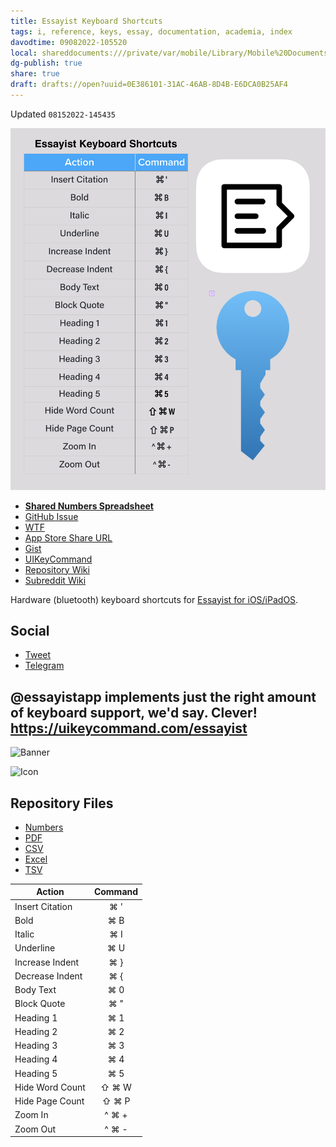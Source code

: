 ```yaml
---
title: Essayist Keyboard Shortcuts
tags: i, reference, keys, essay, documentation, academia, index
davodtime: 09082022-105520
local: shareddocuments:///private/var/mobile/Library/Mobile%20Documents/iCloud~md~obsidian/Documents/OBSHIDDIAN/drafts/0E386101-31AC-46AB-8D4B-E6DCA0B25AF4.md
dg-publish: true
share: true
draft: drafts://open?uuid=0E386101-31AC-46AB-8D4B-E6DCA0B25AF4
---
```

Updated `08152022-145435`

![Essayist Keyboard Shortcuts](https://github.com/ExtraKeys/keys/raw/main/essayist/EssayistKeyboardShortcuts.jpg)

- [**Shared Numbers Spreadsheet**](https://www.icloud.com/numbers/007CobePymBsOM3hg3XpMQ4_Q#EssayistKeyboardShortcuts)
- [GitHub Issue](https://github.com/ExtraKeys/keys/issues/63)
- [WTF](https://davidblue.wtf/drafts/0E386101-31AC-46AB-8D4B-E6DCA0B25AF4.html)
- [App Store Share URL](https://apps.apple.com/us/app/essayist-apa-mla-more/id1537845384)
- [Gist](https://gist.github.com/extratone/aec45dbd42ce22282b6a30dbaaa7ba70)
- [UIKeyCommand](https://uikeycommand.com/essayist)
- [Repository Wiki](https://github.com/ExtraKeys/keys/wiki/Essayist)
- [Subreddit Wiki](https://www.reddit.com/r/UIKeyCommand/wiki/index/essayist)

Hardware (bluetooth) keyboard shortcuts for [Essayist for iOS/iPadOS](https://apps.apple.com/us/app/essayist-apa-mla-more/id1537845384).

## Social

<script async="" src="https://telegram.org/js/telegram-widget.js?1" data-telegram-post="extratone/12543" data-width="100%"></script>

- [Tweet](https://twitter.com/UIKeyCommand/status/1559257517900926976)
- [Telegram](https://t.me/extratone/12543)

@essayistapp implements just the right amount of keyboard support, we'd say. Clever! https://uikeycommand.com/essayist
---

![Banner](https://user-images.githubusercontent.com/43663476/184691368-77c73ec1-b1f2-43ab-a6a5-2ff44126b108.png)

![Icon](https://user-images.githubusercontent.com/43663476/184691397-f9f92710-1bb8-42e8-9969-1666c3a4b197.png)

<script src="https://gist.github.com/extratone/aec45dbd42ce22282b6a30dbaaa7ba70.js"></script>

## Repository Files

- [Numbers](https://github.com/ExtraKeys/keys/blob/main/essayist/EssayistKeyboardShortcuts.numbers)
- [PDF](https://github.com/ExtraKeys/keys/blob/main/essayist/EssayistKeyboardShortcuts.pdf)
- [CSV](https://github.com/ExtraKeys/keys/blob/main/essayist/EssayistKeyboardShortcuts.csv)
- [Excel](https://github.com/ExtraKeys/keys/blob/main/essayist/EssayistKeyboardShortcuts.xlsx)
- [TSV](https://github.com/ExtraKeys/keys/blob/main/essayist/EssayistKeyboardShortcuts.tsv)


| Action          | Command |
|-----------------|:-------:|
| Insert Citation | ⌘ '     |
| Bold            | ⌘ B     |
| Italic          | ⌘ I     |
| Underline       | ⌘ U     |
| Increase Indent | ⌘ }     |
| Decrease Indent | ⌘ {     |
| Body Text       | ⌘ 0     |
| Block Quote     | ⌘ "     |
| Heading 1       | ⌘ 1     |
| Heading 2       | ⌘ 2     |
| Heading 3       | ⌘ 3     |
| Heading 4       | ⌘ 4     |
| Heading 5       | ⌘ 5     |
| Hide Word Count | ⇧ ⌘ W   |
| Hide Page Count | ⇧ ⌘ P   |
| Zoom In         | ^ ⌘ +   |
| Zoom Out        | ^ ⌘ -   |